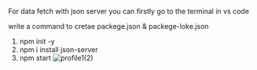 For data fetch with json server
you can firstly go to the terminal in vs code


write a command to cretae packege.json  & packege-loke.json

1)  npm init -y
2)  npm i install json-server
3)  npm start
![profile1(2)](https://user-images.githubusercontent.com/109058888/233776555-fdb20687-0edf-47ab-8190-6b8aaa3563d4.png)
